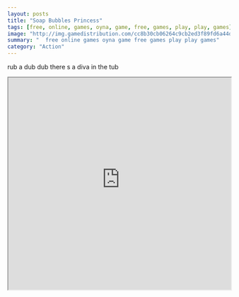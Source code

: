 ```yaml
---
layout: posts
title: "Soap Bubbles Princess"
tags: [free, online, games, oyna, game, free, games, play, play, games]
image: "http://img.gamedistribution.com/cc8b30cb06264c9cb2ed3f89fd6a44dd.jpg"
summary: "  free online games oyna game free games play play games"
category: "Action"
---
```


rub a dub dub there s a diva in the tub

<iframe width="100%" height="480px;" src="http://flash.gamedistribution.com?game=cc8b30cb06264c9cb2ed3f89fd6a44dd"></iframe>